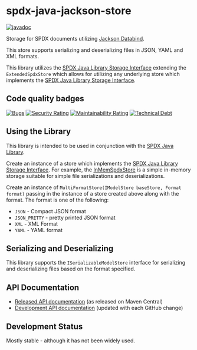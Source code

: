 # spdx-java-jackson-store

[![javadoc](https://javadoc.io/badge2/org.spdx/spdx-jackson-store/javadoc.svg)](https://javadoc.io/doc/org.spdx/spdx-jackson-store)

Storage for SPDX documents utilizing [Jackson Databind](https://github.com/FasterXML/jackson-databind).

This store supports serializing and deserializing files in JSON, YAML and XML formats.

This library utilizes the [SPDX Java Library Storage Interface](https://github.com/spdx/Spdx-Java-Library#storage-interface) extending the `ExtendedSpdxStore` which allows for utilizing any underlying store which implements the [SPDX Java Library Storage Interface](https://github.com/spdx/Spdx-Java-Library#storage-interface).

## Code quality badges

[![Bugs](https://sonarcloud.io/api/project_badges/measure?project=spdx-jackson-store&metric=bugs)](https://sonarcloud.io/dashboard?id=spdx-jackson-store)
[![Security Rating](https://sonarcloud.io/api/project_badges/measure?project=spdx-jackson-store&metric=security_rating)](https://sonarcloud.io/dashboard?id=spdx-jackson-store)
[![Maintainability Rating](https://sonarcloud.io/api/project_badges/measure?project=spdx-jackson-store&metric=sqale_rating)](https://sonarcloud.io/dashboard?id=spdx-jackson-store)
[![Technical Debt](https://sonarcloud.io/api/project_badges/measure?project=spdx-jackson-store&metric=sqale_index)](https://sonarcloud.io/dashboard?id=spdx-jackson-store)

## Using the Library

This library is intended to be used in conjunction with the [SPDX Java Library](https://github.com/spdx/Spdx-Java-Library).

Create an instance of a store which implements the [SPDX Java Library Storage Interface](https://github.com/spdx/Spdx-Java-Library#storage-interface).  For example, the [InMemSpdxStore](https://github.com/spdx/Spdx-Java-Library/blob/master/src/main/java/org/spdx/storage/simple/InMemSpdxStore.java) is a simple in-memory storage suitable for simple file serializations and deserializations.

Create an instance of `MultiFormatStore(IModelStore baseStore, Format format)` passing in the instance of a store created above along with the format.  The format is one of the following:

- `JSON` - Compact JSON format
- `JSON_PRETTY` - pretty printed JSON format
- `XML` - XML Format
- `YAML` - YAML format

## Serializing and Deserializing

This library supports the `ISerializableModelStore` interface for serializing and deserializing files based on the format specified.

## API Documentation

- [Released API documentation](https://www.javadoc.io/doc/org.spdx/spdx-jackson-store) (as released on Maven Central)
- [Development API documentation](https://spdx.github.io/spdx-java-jackson-store/) (updated with each GitHub change)

## Development Status

Mostly stable - although it has not been widely used.
